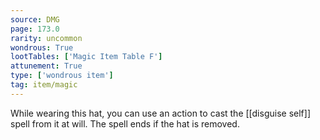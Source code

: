 ```yaml
---
source: DMG
page: 173.0
rarity: uncommon
wondrous: True
lootTables: ['Magic Item Table F']
attunement: True
type: ['wondrous item']
tag: item/magic
---
```


While wearing this hat, you can use an action to cast the [[disguise self]] spell from it at will. The spell ends if the hat is removed.


